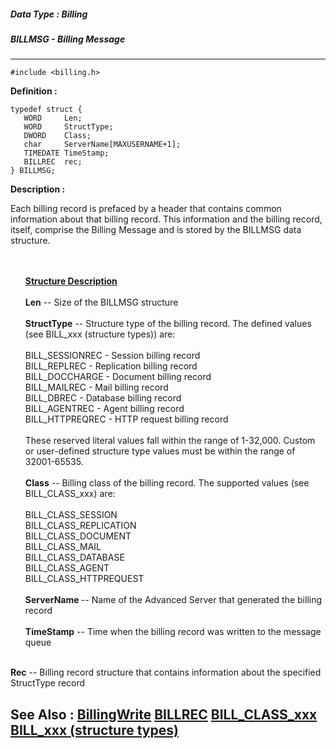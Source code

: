 ##### Data Type : Billing
##### BILLMSG - Billing Message
---
```
#include <billing.h>
```

**Definition :**
```
typedef struct {
   WORD     Len;        
   WORD     StructType; 
   DWORD    Class;      
   char     ServerName[MAXUSERNAME+1];
   TIMEDATE TimeStamp;
   BILLREC  rec;
} BILLMSG;
```

**Description :**

Each billing record is prefaced by a header that contains common information about that billing record.  This information and the billing record, itself, comprise the Billing Message and  is stored by the BILLMSG data structure. <br>

<ul><br>
<br>
<b><u>Structure Description</u></b><br>
<br>
<b>Len</b> -- Size of the BILLMSG structure<br>
<br>
<b>StructType</b> -- Structure type of the billing record.  The defined values (see BILL_xxx (structure types)) are:<br>
<br>
BILL_SESSIONREC  - Session billing record <br>
BILL_REPLREC - Replication billing record<br>
BILL_DOCCHARGE - Document billing record<br>
BILL_MAILREC - Mail billing record <br>
BILL_DBREC - Database billing record<br>
BILL_AGENTREC - Agent billing record<br>
BILL_HTTPREQREC - HTTP request billing record<br>
<br>
These reserved literal values fall within the range of 1-32,000.   Custom or user-defined structure type values must be within the range of 32001-65535. <br>
<br>
<b>Class</b> -- Billing class of the billing record.  The supported values (see BILL_CLASS_xxx) are:<br>
<br>
BILL_CLASS_SESSION<br>
BILL_CLASS_REPLICATION<br>
BILL_CLASS_DOCUMENT<br>
BILL_CLASS_MAIL<br>
BILL_CLASS_DATABASE<br>
BILL_CLASS_AGENT<br>
BILL_CLASS_HTTPREQUEST<br>
<br>
<b>ServerName </b>-- Name of the Advanced Server that generated the billing record<br>
<br>
<b>TimeStamp</b> -- Time when the billing record was written to the message queue</ul>
<br>
<b>Rec</b> -- Billing record structure that contains information about the specified StructType record


**See Also :**
[BillingWrite](/domino-c-api-docs/reference/Func/BillingWrite)
[BILLREC](/domino-c-api-docs/reference/Data/BILLREC)
[BILL_CLASS_xxx](/domino-c-api-docs/reference/Symb/BILL_CLASS_xxx)
[BILL_xxx (structure types)](/domino-c-api-docs/reference/Symb/BILL_xxx (structure types))
---
